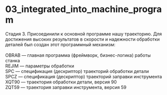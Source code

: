 # 03_integrated_into_machine_program
Стадия 3. Присоединили к основной программе нашу траекторию. Для достижения высоких результатов в скорости и надежности обработки деталей был создан этот программный механизм:<br/><br/>OBRAB — главная программа (фреймворк, бизнес-логика) работы станка<br/>REJIM — параметры обработки<br/>SPC — спецификация (дескриптор) траекторий обработки детали<br/>SPCZ — спецификация (дескриптор) траекторий заправки инструмента<br/>XQT90 — траектория обработки детали, версия 90<br/>ZQT59 — траектория заправки инструмента, версия 59
